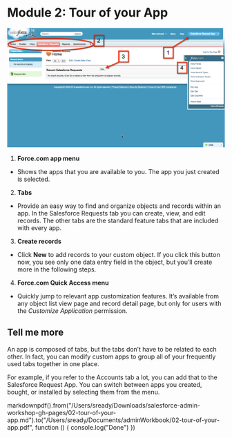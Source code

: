 # Module 2: Tour of your App

<img src="https://github.com/sready/DeclarativeWorkbook/blob/master/images/02-tour-of-your-app.png" />

1. **Force.com app menu** 
  - Shows the apps that you are available to you. The app you just created is selected.

2. **Tabs** 
  - Provide an easy way to find and organize objects and records within an app. In the Salesforce Requests tab you can create, view, and edit records. The other tabs are the standard feature tabs that are included with every app.

3. **Create records** 
  - Click **New**  to add records to your custom object. If you click this button now, you see only one data entry field in the object, but you’ll create more in the following steps.

4. **Force.com Quick Access menu**
  - Quickly jump to relevant app customization features. It’s available from any object list view page and record detail page, but only for users with the _Customize Application_ permission.

## Tell me more

An app is composed of tabs, but the tabs don’t have to be related to each other. In fact, you can modify custom apps to group all of your frequently used tabs together in one place. 

For example, if you refer to the Accounts tab a lot, you can add that to the Salesforce Request App. You can switch between apps you created, bought, or installed by selecting them from the menu.


markdownpdf().from("/Users/sready/Downloads/salesforce-admin-workshop-gh-pages/02-tour-of-your-app.md").to("/Users/sready/Documents/adminWorkbook/02-tour-of-your-app.pdf", function () {
  console.log("Done")
})